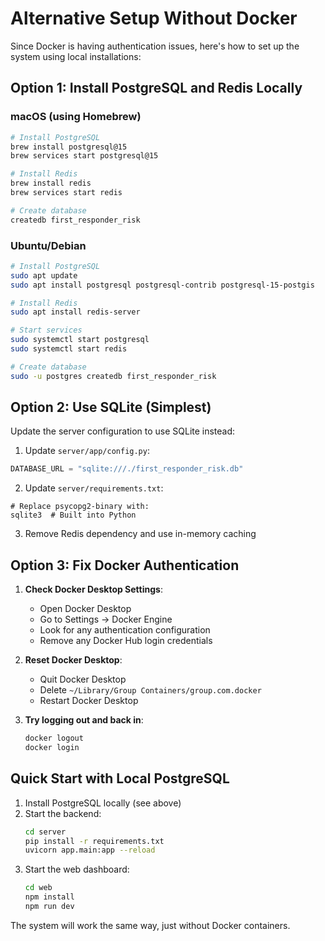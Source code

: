 # Alternative Setup Without Docker

Since Docker is having authentication issues, here's how to set up the system using local installations:

## Option 1: Install PostgreSQL and Redis Locally

### macOS (using Homebrew)
```bash
# Install PostgreSQL
brew install postgresql@15
brew services start postgresql@15

# Install Redis
brew install redis
brew services start redis

# Create database
createdb first_responder_risk
```

### Ubuntu/Debian
```bash
# Install PostgreSQL
sudo apt update
sudo apt install postgresql postgresql-contrib postgresql-15-postgis

# Install Redis
sudo apt install redis-server

# Start services
sudo systemctl start postgresql
sudo systemctl start redis

# Create database
sudo -u postgres createdb first_responder_risk
```

## Option 2: Use SQLite (Simplest)

Update the server configuration to use SQLite instead:

1. Update `server/app/config.py`:
```python
DATABASE_URL = "sqlite:///./first_responder_risk.db"
```

2. Update `server/requirements.txt`:
```
# Replace psycopg2-binary with:
sqlite3  # Built into Python
```

3. Remove Redis dependency and use in-memory caching

## Option 3: Fix Docker Authentication

1. **Check Docker Desktop Settings**:
   - Open Docker Desktop
   - Go to Settings → Docker Engine
   - Look for any authentication configuration
   - Remove any Docker Hub login credentials

2. **Reset Docker Desktop**:
   - Quit Docker Desktop
   - Delete `~/Library/Group Containers/group.com.docker`
   - Restart Docker Desktop

3. **Try logging out and back in**:
   ```bash
   docker logout
   docker login
   ```

## Quick Start with Local PostgreSQL

1. Install PostgreSQL locally (see above)
2. Start the backend:
   ```bash
   cd server
   pip install -r requirements.txt
   uvicorn app.main:app --reload
   ```
3. Start the web dashboard:
   ```bash
   cd web
   npm install
   npm run dev
   ```

The system will work the same way, just without Docker containers.
